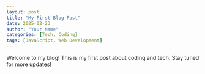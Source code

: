 ```yaml
---
layout: post
title: "My First Blog Post"
date: 2025-02-23
author: "Your Name"
categories: [Tech, Coding]
tags: [JavaScript, Web Development]
---
```


Welcome to my blog! This is my first post about coding and tech. Stay tuned for more updates!

